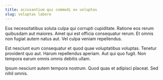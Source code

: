 ```yaml
---
title: accusantium qui commodi ex voluptas
slug: voluptas labore
---
```


Eos necessitatibus soluta culpa qui corrupti cupiditate. Ratione eos rerum quibusdam aut maiores. Amet qui est officia consequatur rerum. Et omnis non fugiat autem natus aut. Vel culpa veniam repellendus.

Est nesciunt eum consequatur et quod quae voluptatibus voluptas. Tenetur provident quo aut. Harum repellendus aperiam. Aut qui quo fugit. Non tempora earum omnis omnis debitis ullam.

Ipsum nesciunt autem tempora nostrum. Quod quas et adipisci placeat. Sed nihil omnis.

